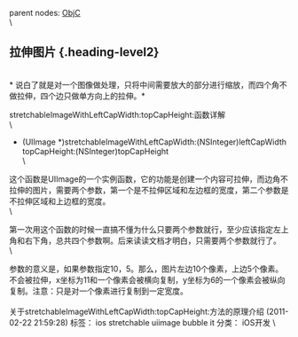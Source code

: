 parent nodes: [ObjC](ObjC.html)\
\

拉伸图片 {.heading-level2}
--------

\
 \*
说白了就是对一个图像做处理，只将中间需要放大的部分进行缩放，而四个角不做拉伸，四个边只做单方向上的拉伸。\*

stretchableImageWithLeftCapWidth:topCapHeight:函数详解 \
 \
 - (UIImage \*)stretchableImageWithLeftCapWidth:(NSInteger)leftCapWidth
topCapHeight:(NSInteger)topCapHeight\
 \

这个函数是UIImage的一个实例函数，它的功能是创建一个内容可拉伸，而边角不拉伸的图片，需要两个参数，第一个是不拉伸区域和左边框的宽度，第二个参数是不拉伸区域和上边框的宽度。\
 \

第一次用这个函数的时候一直搞不懂为什么只要两个参数就行，至少应该指定左上角和右下角，总共四个参数啊。后来读读文档才明白，只需要两个参数就行了。\
 \

参数的意义是，如果参数指定10，5。那么，图片左边10个像素，上边5个像素。不会被拉伸，x坐标为11和一个像素会被横向复制，y坐标为6的一个像素会被纵向复制。注意：只是对一个像素进行复制到一定宽度。\
 \
 关于stretchableImageWithLeftCapWidth:topCapHeight:方法的原理介绍
(2011-02-22 21:59:28) 标签： ios stretchable uiimage bubble it 分类：
iOS开发 \



